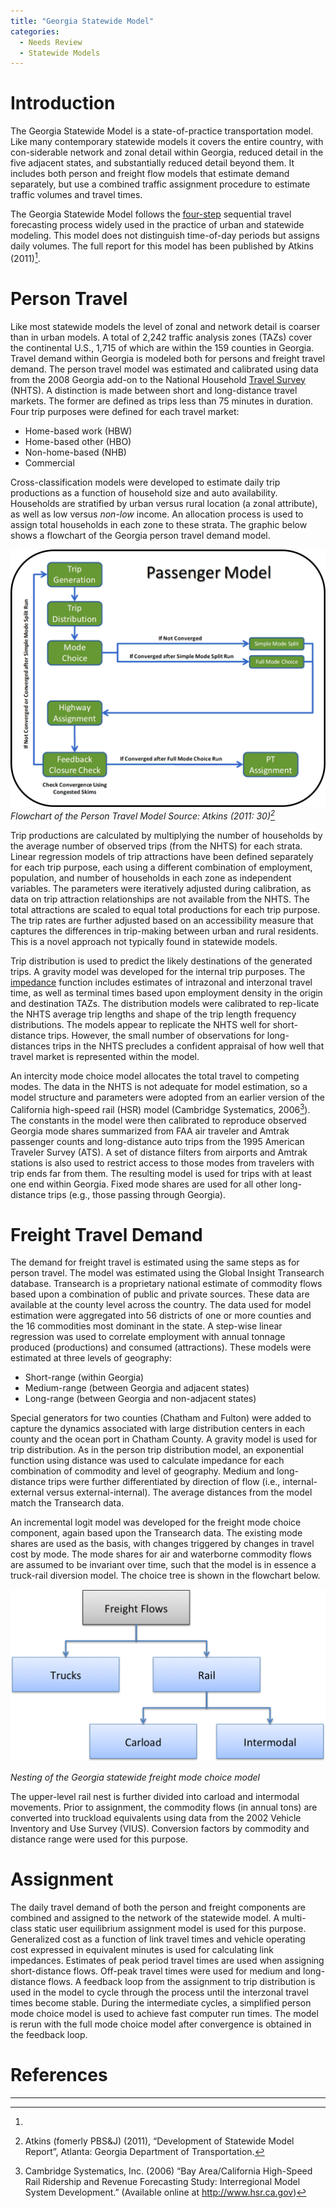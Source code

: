 ```yaml
---
title: "Georgia Statewide Model"
categories:
  - Needs Review
  - Statewide Models
---
```


Introduction
============

The Georgia Statewide Model is a state-of-practice transportation model. Like many contemporary statewide models it covers the entire country, with con-siderable network and zonal detail within Georgia, reduced detail in the five adjacent states, and substantially reduced detail beyond them. It includes both person and freight flow models that estimate demand separately, but use a combined traffic assignment procedure to estimate traffic volumes and travel times.

The Georgia Statewide Model follows the [four-step](Trip_Based_Models) sequential travel forecasting process widely used in the practice of urban and statewide modeling. This model does not distinguish time-of-day periods but assigns daily volumes. The full report for this model has been published by Atkins (2011)[^1].

Person Travel
=============

Like most statewide models the level of zonal and network detail is coarser than in urban models. A total of 2,242 traffic analysis zones (TAZs) cover the continental U.S., 1,715 of which are within the 159 counties in Georgia. Travel demand within Georgia is modeled both for persons and freight travel demand. The person travel model was estimated and calibrated using data from the 2008 Georgia add-on to the National Household [Travel Survey](Travel_Survey_Data) (NHTS). A distinction is made between short and long-distance travel markets. The former are defined as trips less than 75 minutes in duration. Four trip purposes were defined for each travel market:

-   Home-based work (HBW)
-   Home-based other (HBO)
-   Non-home-based (NHB)
-   Commercial

Cross-classification models were developed to estimate daily trip productions as a function of household size and auto availability. Households are stratified by urban versus rural location (a zonal attribute), as well as low versus *non-low* income. An allocation process is used to assign total households in each zone to these strata. The graphic below shows a flowchart of the Georgia person travel demand model.

![](GdotPersonTravelModel.gif "fig:GdotPersonTravelModel.gif")\
*Flowchart of the Person Travel Model Source: Atkins (2011: 30)[^2]*

Trip productions are calculated by multiplying the number of households by the average number of observed trips (from the NHTS) for each strata. Linear regression models of trip attractions have been defined separately for each trip purpose, each using a different combination of employment, population, and number of households in each zone as independent variables. The parameters were iteratively adjusted during calibration, as data on trip attraction relationships are not available from the NHTS. The total attractions are scaled to equal total productions for each trip purpose. The trip rates are further adjusted based on an accessibility measure that captures the differences in trip-making between urban and rural residents. This is a novel approach not typically found in statewide models.

Trip distribution is used to predict the likely destinations of the generated trips. A gravity model was developed for the internal trip purposes. The [impedance](Impedance) function includes estimates of intrazonal and interzonal travel time, as well as terminal times based upon employment density in the origin and destination TAZs. The distribution models were calibrated to rep-licate the NHTS average trip lengths and shape of the trip length frequency distributions. The models appear to replicate the NHTS well for short-distance trips. However, the small number of observations for long-distances trips in the NHTS precludes a confident appraisal of how well that travel market is represented within the model.

An intercity mode choice model allocates the total travel to competing modes. The data in the NHTS is not adequate for model estimation, so a model structure and parameters were adopted from an earlier version of the California high-speed rail (HSR) model (Cambridge Systematics, 2006[^3]). The constants in the model were then calibrated to reproduce observed Georgia mode shares summarized from FAA air traveler and Amtrak passenger counts and long-distance auto trips from the 1995 American Traveler Survey (ATS). A set of distance filters from airports and Amtrak stations is also used to restrict access to those modes from travelers with trip ends far from them. The resulting model is used for trips with at least one end within Georgia. Fixed mode shares are used for all other long-distance trips (e.g., those passing through Georgia).

Freight Travel Demand
=====================

The demand for freight travel is estimated using the same steps as for person travel. The model was estimated using the Global Insight Transearch database. Transearch is a proprietary national estimate of commodity flows based upon a combination of public and private sources. These data are available at the county level across the country. The data used for model estimation were aggregated into 56 districts of one or more counties and the 16 commodities most dominant in the state. A step-wise linear regression was used to correlate employment with annual tonnage produced (productions) and consumed (attractions). These models were estimated at three levels of geography:

-   Short-range (within Georgia)
-   Medium-range (between Georgia and adjacent states)
-   Long-range (between Georgia and non-adjacent states)

Special generators for two counties (Chatham and Fulton) were added to capture the dynamics associated with large distribution centers in each county and the ocean port in Chatham County. A gravity model is used for trip distribution. As in the person trip distribution model, an exponential function using distance was used to calculate impedance for each combination of commodity and level of geography. Medium and long-distance trips were further differentiated by direction of flow (i.e., internal-external versus external-internal). The average distances from the model match the Transearch data.

An incremental logit model was developed for the freight mode choice component, again based upon the Transearch data. The existing mode shares are used as the basis, with changes triggered by changes in travel cost by mode. The mode shares for air and waterborne commodity flows are assumed to be invariant over time, such that the model is in essence a truck-rail diversion model. The choice tree is shown in the flowchart below.

![](GdotFreightModel.png "GdotFreightModel.png")

*Nesting of the Georgia statewide freight mode choice model*

The upper-level rail nest is further divided into carload and intermodal movements. Prior to assignment, the commodity flows (in annual tons) are converted into truckload equivalents using data from the 2002 Vehicle Inventory and Use Survey (VIUS). Conversion factors by commodity and distance range were used for this purpose.

Assignment
==========

The daily travel demand of both the person and freight components are combined and assigned to the network of the statewide model. A multi-class static user equilibrium assignment model is used for this purpose. Generalized cost as a function of link travel times and vehicle operating cost expressed in equivalent minutes is used for calculating link impedances. Estimates of peak period travel times are used when assigning short-distance flows. Off-peak travel times were used for medium and long-distance flows. A feedback loop from the assignment to trip distribution is used in the model to cycle through the process until the interzonal travel times become stable. During the intermediate cycles, a simplified person mode choice model is used to achieve fast computer run times. The model is rerun with the full mode choice model after convergence is obtained in the feedback loop.

References
==========

------------------------------------------------------------------------

[^1]: 

[^2]: Atkins (fomerly PBS&J) (2011), “Development of Statewide Model Report”, Atlanta: Georgia Department of Transportation.

[^3]: Cambridge Systematics, Inc. (2006) “Bay Area/California High-Speed Rail Ridership and Revenue Forecasting Study: Interregional Model System Development.” (Available online at <http://www.hsr.ca.gov>)

